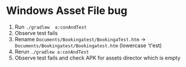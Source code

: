 # Windows Asset File bug

1. Run `./gradlew  a:conAndTest`
2. Observe test fails
3. Rename `Documents/Bookingatest/BookingaTest.htm` -> `Documents/Bookingatest/Bookingatest.htm` (lowercase 't'est)
4. Rerun `./gradlew a:conAndTest`
5. Observe test fails and check APK for assets director which is empty